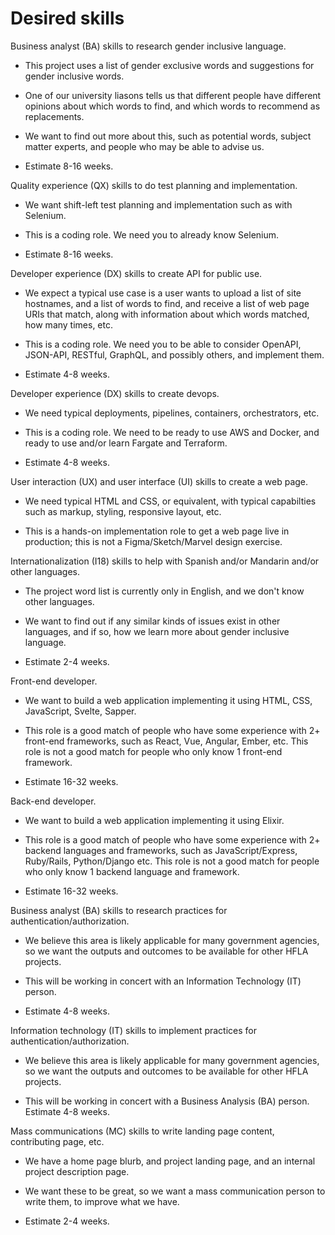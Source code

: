 # Desired skills

Business analyst (BA) skills to research gender inclusive language.

  * This project uses a list of gender exclusive words and suggestions for gender inclusive words. 
  
  * One of our university liasons tells us that different people have different opinions about which words to find, and which words to recommend as replacements. 
  
  * We want to find out more about this, such as potential words, subject matter experts, and people who may be able to advise us.
  
  * Estimate 8-16 weeks.

Quality experience (QX) skills to do test planning and implementation.

  * We want shift-left test planning and implementation such as with Selenium. 
  
  * This is a coding role. We need you to already know Selenium.

  * Estimate 8-16 weeks.

Developer experience (DX) skills to create API for public use.
 
  * We expect a typical use case is a user wants to upload a list of site hostnames, and a list of words to find, and receive a list of web page URIs that match, along with information about which words matched, how many times, etc.

  * This is a coding role. We need you to be able to consider OpenAPI, JSON-API, RESTful, GraphQL, and possibly others, and implement them.
 
  * Estimate 4-8 weeks.

Developer experience (DX) skills to create devops.

  * We need typical deployments, pipelines, containers, orchestrators, etc. 
 
  * This is a coding role. We need to be ready to use AWS and Docker, and ready to use and/or learn Fargate and Terraform.

  * Estimate 4-8 weeks.

User interaction (UX) and user interface (UI) skills to create a web page.

  * We need typical HTML and CSS,  or equivalent, with typical capabilties such as markup, styling, responsive layout, etc.

  * This is a hands-on implementation role to get a web page live in production; this is not a Figma/Sketch/Marvel design exercise.

Internationalization (I18) skills to help with Spanish and/or Mandarin and/or other languages.

  * The project word list is currently only in English, and we don't know other languages.

  * We want to find out if any similar kinds of issues exist in other languages, and if so, how we learn more about gender inclusive language.

  * Estimate 2-4 weeks.

Front-end developer.

  * We want to build a web application implementing it using HTML, CSS, JavaScript, Svelte, Sapper.

  * This role is a good match of people who have some experience with 2+ front-end frameworks, such as React, Vue, Angular, Ember, etc. This role is not a good match for people who only know 1 front-end framework.

  * Estimate 16-32 weeks.

Back-end developer.

  * We want to build a web application implementing it using Elixir.

  * This role is a good match of people who have some experience with 2+ backend languages and frameworks, such as JavaScript/Express, Ruby/Rails, Python/Django etc. This role is not a good match for people who only know 1 backend language and framework.

  * Estimate 16-32 weeks.

Business analyst (BA) skills to research practices for authentication/authorization.

  * We believe this area is likely applicable for many government agencies, so we want the outputs and outcomes to be available for other HFLA projects.
 
  * This will be working in concert with an Information Technology (IT) person. 
 
  * Estimate 4-8 weeks.

Information technology (IT) skills to implement practices for authentication/authorization.

  * We believe this area is likely applicable for many government agencies, so we want the outputs and outcomes to be available for other HFLA projects.

  * This will be working in concert with a Business Analysis (BA) person. Estimate 4-8 weeks.

Mass communications (MC) skills to write landing page content, contributing page, etc. 

  * We have a home page blurb, and project landing page, and an internal project description page.
  
  * We want these to be great, so we want a mass communication person to write them, to improve what we have.

  * Estimate 2-4 weeks.

